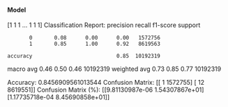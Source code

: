 #### Model
[1 1 1 ... 1 1 1]
Classification Report:
              precision    recall  f1-score   support

           0       0.08      0.00      0.00   1572756
           1       0.85      1.00      0.92   8619563

    accuracy                           0.85  10192319
   macro avg       0.46      0.50      0.46  10192319
weighted avg       0.73      0.85      0.77  10192319

Accuracy: 0.8456909561013544
Confusion Matrix:
[[      1 1572755]
 [     12 8619551]]
Confusion Matrix (%):
[[9.81130987e-06 1.54307867e+01]
 [1.17735718e-04 8.45690858e+01]]
